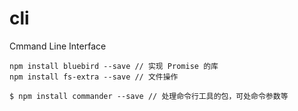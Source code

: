 # cli
Cmmand Line Interface


```
npm install bluebird --save // 实现 Promise 的库
npm install fs-extra --save // 文件操作
```
`$ npm install commander --save // 处理命令行工具的包，可处命令参数等`
